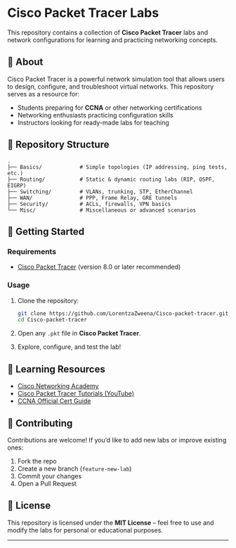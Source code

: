 # Cisco Packet Tracer Labs

This repository contains a collection of **Cisco Packet Tracer** labs and network configurations for learning and practicing networking concepts.

## 📌 About

Cisco Packet Tracer is a powerful network simulation tool that allows users to design, configure, and troubleshoot virtual networks.
This repository serves as a resource for:

* Students preparing for **CCNA** or other networking certifications
* Networking enthusiasts practicing configuration skills
* Instructors looking for ready-made labs for teaching

## 📂 Repository Structure

```
.
├── Basics/            # Simple topologies (IP addressing, ping tests, etc.)
├── Routing/           # Static & dynamic routing labs (RIP, OSPF, EIGRP)
├── Switching/         # VLANs, trunking, STP, EtherChannel
├── WAN/               # PPP, Frame Relay, GRE tunnels
├── Security/          # ACLs, firewalls, VPN basics
└── Misc/              # Miscellaneous or advanced scenarios
```

## 🚀 Getting Started

### Requirements

* [Cisco Packet Tracer](https://www.netacad.com/courses/packet-tracer) (version 8.0 or later recommended)

### Usage

1. Clone the repository:

   ```bash
   git clone https://github.com/LorentzaZweena/Cisco-packet-tracer.git
   cd Cisco-packet-tracer
   ```
2. Open any `.pkt` file in **Cisco Packet Tracer**.
3. Explore, configure, and test the lab!

## 📖 Learning Resources

* [Cisco Networking Academy](https://www.netacad.com/)
* [Cisco Packet Tracer Tutorials (YouTube)](https://www.youtube.com/results?search_query=cisco+packet+tracer+tutorial)
* [CCNA Official Cert Guide](https://www.cisco.com/c/en/us/training-events/training-certifications/certifications/associate/ccna.html)

## 🤝 Contributing

Contributions are welcome! If you’d like to add new labs or improve existing ones:

1. Fork the repo
2. Create a new branch (`feature-new-lab`)
3. Commit your changes
4. Open a Pull Request

## 📜 License

This repository is licensed under the **MIT License** – feel free to use and modify the labs for personal or educational purposes.

---


